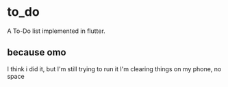 # to_do

A To-Do list implemented in flutter.

## because omo

I think i did it, but I'm still trying to run it
I'm clearing things on my phone, no space
